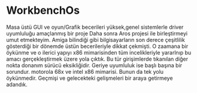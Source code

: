 # WorkbenchOs
Masa üstü GUI ve oyun/Grafik becerileri yüksek,genel sistemlerle driver uyumluluğu amaçlanmış bir proje
Daha sonra Aros projesi ile birleştirmeyi umut etmekteyim.
Amiga bilindiği gibi bilgisayarların son derece çeşitlilik gösterdiği bir dönemde üstün becerileriyle dikkat çekmişti.
O zaamana bir öykünme ve o ilerici yapıyı x86 mimarisinden tüm incelikleriyle yararlnıp bu amacı gerçekleştirmek üzere yola çıktık.
Bu tür girişimlerde tıkanılan diğer nokta donanım sürücü eksikliğidir. Geriye uyumluluk ise başlı başına bir sorundur. motorola 68x ve intel x86 mimarisi.
Bunun da tek yolu öykünmedir. Geçmişi ve gelecekteki gelişmeleri bir araya getirmeye adandık.
